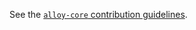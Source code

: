 See the [`alloy-core` contribution guidelines](https://github.com/alloy-rs/core/blob/main/CONTRIBUTING.md).
